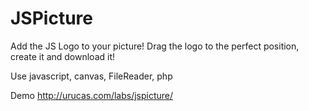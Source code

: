 JSPicture
====

Add the JS Logo to your picture! Drag the logo to the perfect position, create it and download it!

Use javascript, canvas, FileReader, php

Demo http://urucas.com/labs/jspicture/

